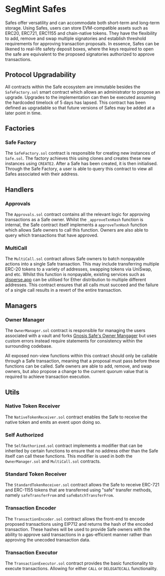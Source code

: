 # SegMint Safes

Safes offer versatility and can accommodate both short-term and long-term storage. Using Safes, users can store EVM-compatible assets such as ERC20, ERC721, ERC1155 and chain-native tokens. They have the flexibility to add, remove and swap multiple signatories and establish threshold requirements for approving transaction proposals. In essence, Safes can be likened to real-life safety deposit boxes, where the keys required to open the safe are equivalent to the proposed signatories authorized to approve transactions.

## Protocol Upgradability

All contracts within the Safe ecosystem are immutable besides the `SafeFactory.sol` smart contract which allows an administrator to propose an upgrade. Upgrades to the implementation can then be executed assuming the hardcoded timelock of 5 days has lapsed. This contract has been defined as upgradable so that future versions of Safes may be added at a later point in time.

## Factories

### Safe Factory

The `SafeFactory.sol` contract is responsible for creating new instances of `Safe.sol`. The factory achieves this using clones and creates these new instances using `CREATE2`. After a Safe has been created, it is then initialised. Through the Safe Factory, a user is able to query this contract to view all Safes associated with their address.

## Handlers

### Approvals

The `Approvals.sol` contract contains all the relevant logic for approving transactions as a Safe owner. Whilst the `_approveTxnHash` function is internal, the Safe contract itself implements a `approveTxnHash` function which allows Safe owners to call this function. Owners are also able to query which transactions that have approved.

### MultiCall

The `MultiCall.sol` contract allows Safe owners to batch nonpayable actions into a single Safe transaction. This may include transferring multiple ERC-20 tokens to a variety of addresses, swapping tokens via UniSwap, and etc. Whilst this function is nonpayable, existing services such as [disperse.app](https://disperse.app/) can be utilised for Ether distribution to multiple different addresses. This contract ensures that all calls must succeed and the failure of a single call results in a revert of the entire transaction.

## Managers

### Owner Manager

The `OwnerManager.sol` contract is responsible for managing the users associated with a vault and forks [Gnosis Safe's Owner Mangager](https://github.com/safe-global/safe-contracts/blob/main/contracts/base/OwnerManager.sol) but uses custom errors instead require statements for consistency within the surrounding codebase.

All exposed non-view functions within this contract should only be callable through a Safe transaction, meaning that a proposal must pass before these functions can be called. Safe owners are able to add, remove, and swap owners, but also propose a change to the current quorum value that is required to achieve transaction execution.

## Utils

### Native Token Receiver

The `NativeTokenReceiver.sol` contract enables the Safe to receive the native token and emits an event upon doing so.

### Self Authorized

The `SelfAuthorized.sol` contract implements a modifier that can be inherited by certain functions to ensure that no address other than the Safe itself can call these functions. This modifier is used in both the `OwnerManager.sol` and `MultiCall.sol` contracts.

### Standard Token Receiver

The `StandardTokenReceiver.sol` contract allows the Safe to receive ERC-721 and ERC-1155 tokens that are transferred using "safe" transfer methods, namely `safeTransferFrom` and `safeBatchTransferFrom`.

### Transaction Encoder

The `TransactionEncoder.sol` contract allows the front-end to encode proposed transactions using EIP712 and returns the hash of the encoded transaction. These hashes will be used to provide Safe owners with the ability to approve said transactions in a gas-efficient manner rather than approving the unecoded transaction data.

### Transaction Executor

The `TransactionExecutor.sol` contract provides the basic functionality to execute transactions. Allowing for either `CALL` or `DELEGATECALL` functionality.
